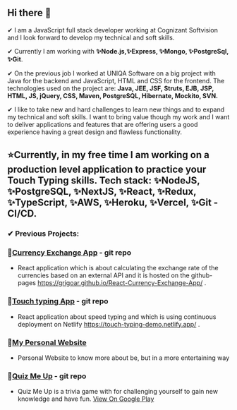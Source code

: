 ## Hi there 👋
✔ I am a JavaScript full stack developer working at Cognizant Softvision and I look forward to develop my technical and soft skills.

✔ Currently I am working with __✨Node.js,✨Express, ✨Mongo, ✨PostgreSql, ✨Git__.

✔ On the previous job I worked at UNIQA Software on a big project with Java for the backend and JavaScript, HTML and CSS for the frontend. The technologies used on the project are: __Java, JEE, JSF, Struts, EJB, JSP, HTML, JS, jQuery, CSS, Maven, PostgreSQL, Hibernate, Mockito, SVN.__

✔ I like to take new and hard challenges to learn new things and to expand my technical and soft skills. I want to bring value though my work and I want to deliver applications and features that are offering users a good experience having a great design and flawless functionality.

## ⭐Currently, in my free time I am working on a production level application to practice your Touch Typing skills. __Tech stack: ✨NodeJS, ✨PostgreSQL, ✨NextJS, ✨React, ✨Redux, ✨TypeScript, ✨AWS, ✨Heroku, ✨Vercel, ✨Git - CI/CD__.

### ✔ Previous Projects:
### __🚀[Currency Exchange App](https://github.com/grigoar/React-Currency-Exchange-App)__ - git repo
- React application which is about calculating the exchange rate of the currencies based on an external API and it is hosted on the github-pages https://grigoar.github.io/React-Currency-Exchange-App/ .
### __🚀[Touch typing App](https://github.com/grigoar/React-Learning-Typing)__ - git repo
- React application about speed typing and which is using continuous deployment on Netlify https://touch-typing-demo.netlify.app/ .
### __🚀[My Personal Website](https://www.grigorenath.com/)__ 
- Personal Website to know more about be, but in a more entertaining way
### __🚀[Quiz Me Up](https://github.com/grigoar/Quiz-me-up-Android)__ - git repo
- Quiz Me Up is a trivia game with for challenging yourself to gain new knowledge and have fun. [View On Google Play](https://play.google.com/store/apps/details?id=com.ggdarkzone.quizmeup)
<!--
**grigoar/grigoar** is a ✨ _special_ ✨ repository because its `README.md` (this file) appears on your GitHub profile.

Here are some ideas to get you started:

- 🔭 I’m currently working on ...
- 🌱 I’m currently learning ...
- 👯 I’m looking to collaborate on ...
- 🤔 I’m looking for help with ...
- 💬 Ask me about ...
- 📫 How to reach me: ...
- 😄 Pronouns: ...
- ⚡ Fun fact: ...
-->
